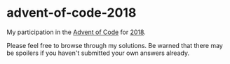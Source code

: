 # advent-of-code-2018

My participation in the [Advent of Code](https://adventofcode.com/) for [2018](https://adventofcode.com/2018/).

Please feel free to browse through my solutions. Be warned that there may be spoilers
if you haven't submitted your own answers already.
